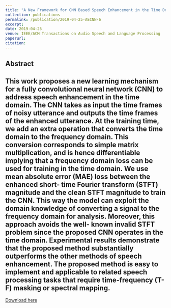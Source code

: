 ```yaml
---
title: "A New Framework for CNN Based Speech Enhancement in the Time Domain"
collection: publications
permalink: /publication/2019-04-25-AECNN-6
excerpt: 
date: 2019-04-25
venue: IEEE/ACM Transactions on Audio Speech and Language Processing
paperurl:
citation:
---
```

Abstract
---
This work proposes a new learning mechanism for
a fully convolutional neural network (CNN) to address speech
enhancement in the time domain. The CNN takes as input the
time frames of noisy utterance and outputs the time frames of
the enhanced utterance. At the training time, we add an extra
operation that converts the time domain to the frequency domain.
This conversion corresponds to simple matrix multiplication,
and is hence differentiable implying that a frequency domain
loss can be used for training in the time domain. We use
mean absolute error (MAE) loss between the enhanced short-
time Fourier transform (STFT) magnitude and the clean STFT
magnitude to train the CNN. This way the model can exploit
the domain knowledge of converting a signal to the frequency
domain for analysis. Moreover, this approach avoids the well-
known invalid STFT problem since the proposed CNN operates
in the time domain. Experimental results demonstrate that the
proposed method substantially outperforms the other methods of
speech enhancement. The proposed method is easy to implement
and applicable to related speech processing tasks that require
time-frequency (T-F) masking or spectral mapping.
---
[Download here](http://ashutosh620.github.io/files/AECNN_TASLP.pdf)
